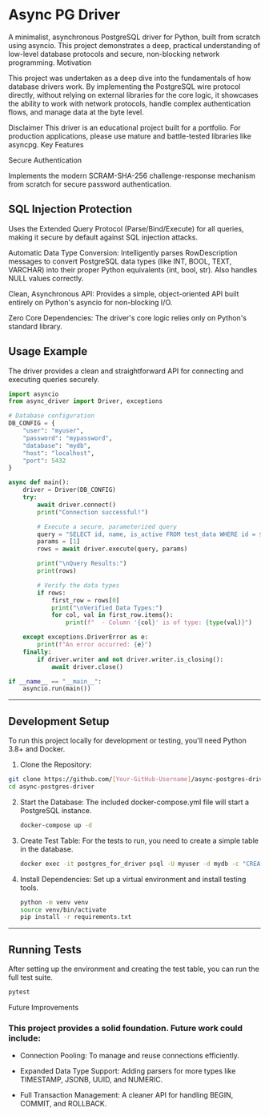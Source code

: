 # Async PG Driver

A minimalist, asynchronous PostgreSQL driver for Python, built from scratch using asyncio. This project demonstrates a deep, practical understanding of low-level database protocols and secure, non-blocking network programming.
Motivation

This project was undertaken as a deep dive into the fundamentals of how database drivers work. By implementing the PostgreSQL wire protocol directly, without relying on external libraries for the core logic, it showcases the ability to work with network protocols, handle complex authentication flows, and manage data at the byte level.

Disclaimer
This driver is an educational project built for a portfolio. For production applications, please use mature and battle-tested libraries like asyncpg.
Key Features

Secure Authentication

Implements the modern SCRAM-SHA-256 challenge-response mechanism from scratch for secure password authentication.

## SQL Injection Protection
Uses the Extended Query Protocol (Parse/Bind/Execute) for all queries, making it secure by default against SQL injection attacks.

Automatic Data Type Conversion: Intelligently parses RowDescription messages to convert PostgreSQL data types (like INT, BOOL, TEXT, VARCHAR) into their proper Python equivalents (int, bool, str). Also handles NULL values correctly.

Clean, Asynchronous API: Provides a simple, object-oriented API built entirely on Python's asyncio for non-blocking I/O.

Zero Core Dependencies: The driver's core logic relies only on Python's standard library.

## Usage Example

The driver provides a clean and straightforward API for connecting and executing queries securely.
```python
import asyncio
from async_driver import Driver, exceptions

# Database configuration
DB_CONFIG = {
    "user": "myuser",
    "password": "mypassword",
    "database": "mydb",
    "host": "localhost",
    "port": 5432
}

async def main():
    driver = Driver(DB_CONFIG)
    try:
        await driver.connect()
        print("Connection successful!")

        # Execute a secure, parameterized query
        query = "SELECT id, name, is_active FROM test_data WHERE id = $1;"
        params = [1]
        rows = await driver.execute(query, params)

        print("\nQuery Results:")
        print(rows)

        # Verify the data types
        if rows:
            first_row = rows[0]
            print("\nVerified Data Types:")
            for col, val in first_row.items():
                print(f"  - Column '{col}' is of type: {type(val)}")

    except exceptions.DriverError as e:
        print(f"An error occurred: {e}")
    finally:
        if driver.writer and not driver.writer.is_closing():
            await driver.close()

if __name__ == "__main__":
    asyncio.run(main())
```

---

## Development Setup

To run this project locally for development or testing, you'll need Python 3.8+ and Docker.

1. Clone the Repository:
```bash
git clone https://github.com/[Your-GitHub-Username]/async-postgres-driver.git
cd async-postgres-driver
```

2. Start the Database:
   The included docker-compose.yml file will start a PostgreSQL instance.
    ```bash
    docker-compose up -d
    ```

3. Create Test Table:
   For the tests to run, you need to create a simple table in the database. 
    ```bash
   docker exec -it postgres_for_driver psql -U myuser -d mydb -c "CREATE TABLE test_data (id INT PRIMARY KEY, name TEXT, is_active BOOLEAN); INSERT INTO test_data VALUES (1, 'Alice', TRUE), (2, 'Bob', FALSE);"
    ```

4. Install Dependencies:
   Set up a virtual environment and install testing tools.
   ```bash
   python -m venv venv
   source venv/bin/activate
   pip install -r requirements.txt
   ```
---

## Running Tests

After setting up the environment and creating the test table, you can run the full test suite.

```bash 
pytest
```

Future Improvements

### This project provides a solid foundation. Future work could include:

* Connection Pooling: To manage and reuse connections efficiently.

* Expanded Data Type Support: Adding parsers for more types like TIMESTAMP, JSONB, UUID, and NUMERIC.

* Full Transaction Management: A cleaner API for handling BEGIN, COMMIT, and ROLLBACK.
